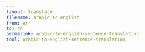 ```yaml
---
layout: translate
fileName: arabic_to_english
from: ar
to: en
permalink: arabic-to-english-sentence-translation
tool: arabic-to-english-sentence-translation
---
```

